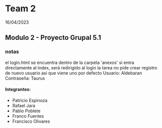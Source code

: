 # Team 2
16/04/2023
## Modulo 2 - Proyecto Grupal 5.1

### notas
el login.html se encuentra dentro de la carpeta 'anexos'
si entra directamente al index, será redirigido al login
la tarea no pide crear registro de nuevo usuario asi que viene uno por defecto
Usuario: Aldebaran
Contraseña: Taurus

#### Integrantes:

 - Patricio Espinoza
 - Rafael Jara
 - Pablo Poblete
 - Franco Fuentes 
 - Francisco Olivares

